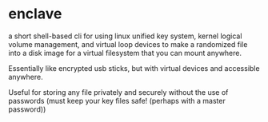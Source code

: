 # enclave
a short shell-based cli for using linux unified key system, kernel logical volume management, and virtual loop devices to make a randomized file into a disk image for a virtual filesystem that you can mount anywhere.

Essentially like encrypted usb sticks, but with virtual devices and accessible anywhere.

Useful for storing any file privately and securely without the use of passwords (must keep your key files safe! (perhaps with a master password))
